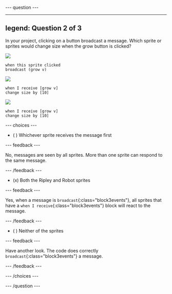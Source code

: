 
--- question ---

---
legend: Question 2 of 3
---

In your project, clicking on a button broadcast a message. Which sprite or sprites would change size when the grow button is clicked?

![](images/grow-icon.png)

```blocks3
when this sprite clicked
broadcast (grow v)
```

![](images/Ripley-icon.png)

```blocks3
when I receive [grow v]
change size by [10]
```

![](images/Robot-icon.png)

```blocks3
when I receive [grow v]
change size by [10]
```

--- choices ---

- ( ) Whichever sprite receives the message first

 --- feedback ---

 No, messages are seen by all sprites. More than one sprite can respond to the same message.

 --- /feedback ---

- (x) Both the Ripley and Robot sprites

 --- feedback ---

 Yes, when a message is `broadcast`{:class="block3events"}, all sprites that have a `when I receive`{:class="block3events"} block will react to the message.

 --- /feedback ---

- ( ) Neither of the sprites

 --- feedback ---

 Have another look. The code does correctly `broadcast`{:class="block3events"} a message.

 --- /feedback ---

--- /choices ---

--- /question ---
